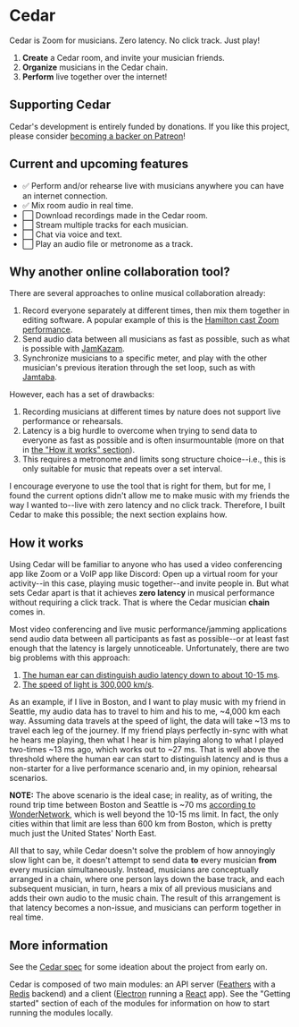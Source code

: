 # Cedar

Cedar is Zoom for musicians. Zero latency. No click track. Just play!

1. **Create** a Cedar room, and invite your musician friends.
2. **Organize** musicians in the Cedar chain.
3. **Perform** live together over the internet!

## Supporting Cedar

Cedar's development is entirely funded by donations. If you like this project,
please consider [becoming a backer on
Patreon](https://www.patreon.com/garrettnewman)!

## Current and upcoming features

* :white_check_mark: Perform and/or rehearse live with musicians anywhere you can
have an internet connection.
* :white_check_mark: Mix room audio in real time.
* :white_large_square: Download recordings made in the Cedar room.
* :white_large_square: Stream multiple tracks for each musician.
* :white_large_square: Chat via voice and text.
* :white_large_square: Play an audio file or metronome as a track.

## Why another online collaboration tool?

There are several approaches to online musical collaboration already:

1. Record everyone separately at different times, then mix them together in
  editing software. A popular example of this is the [Hamilton cast Zoom
  performance](https://www.youtube.com/watch?v=cqvVL8IurMw&ab_channel=SomeGoodNews).
2. Send audio data between all musicians as fast as possible, such as what is
   possible with [JamKazam](https://www.jamkazam.com/).
3. Synchronize musicians to a specific meter, and play with the other
   musician's previous iteration through the set loop, such as with
   [Jamtaba](https://jamtaba-music-web-site.appspot.com/).

However, each has a set of drawbacks:

1. Recording musicians at different times by nature does not support live
   performance or rehearsals.
2. Latency is a big hurdle to overcome when trying to send data to everyone as
   fast as possible and is often insurmountable (more on that in [the "How it
   works" section](#how-it-works)).
3. This requires a metronome and limits song structure choice--i.e., this is
   only suitable for music that repeats over a set interval.

I encourage everyone to use the tool that is right for them, but for me, I
found the current options didn't allow me to make music with my friends the way
I wanted to--live with zero latency and no click track. Therefore, I built
Cedar to make this possible; the next section explains how.

## How it works

Using Cedar will be familiar to anyone who has used a video conferencing app
like Zoom or a VoIP app like Discord: Open up a virtual room for your
activity--in this case, playing music together--and invite people in. But what
sets Cedar apart is that it achieves **zero latency** in musical performance
without requiring a click track. That is where the Cedar musician **chain**
comes in.

Most video conferencing and live music performance/jamming applications send
audio data between all participants as fast as possible--or at least fast
enough that the latency is largely unnoticeable. Unfortunately, there are two
big problems with this approach:

1. [The human ear can distinguish audio latency down to about 10-15
   ms](http://whirlwindusa.com/support/tech-articles/opening-pandoras-box/).
2. [The speed of light is 300,000
   km/s](https://en.wikipedia.org/wiki/Speed_of_light).

As an example, if I live in Boston, and I want to play music with my friend in
Seattle, my audio data has to travel to him and his to me, ~4,000 km each way.
Assuming data travels at the speed of light, the data will take ~13 ms to
travel each leg of the journey. If my friend plays perfectly in-sync with what
he hears me playing, then what I hear is him playing along to what I played
two-times ~13 ms ago, which works out to ~27 ms. That is well above the
threshold where the human ear can start to distinguish latency and is thus a
non-starter for a live performance scenario and, in my opinion, rehearsal
scenarios.

**NOTE:** The above scenario is the ideal case; in reality, as of writing, the
round trip time between Boston and Seattle is ~70 ms [according to
WonderNetwork](https://wondernetwork.com/pings/Boston/Seattle), which is well
beyond the 10-15 ms limit. In fact, the only cities within that limit are less
than 600 km from Boston, which is pretty much just the United States' North
East.

All that to say, while Cedar doesn't solve the problem of how annoyingly slow
light can be, it doesn't attempt to send data **to** every musician **from**
every musician simultaneously. Instead, musicians are conceptually arranged in
a chain, where one person lays down the base track, and each subsequent
musician, in turn, hears a mix of all previous musicians and adds their own
audio to the music chain. The result of this arrangement is that latency
becomes a non-issue, and musicians can perform together in real time.

## More information

See the [Cedar
spec](https://docs.google.com/document/d/142uUTIO0dA_CqsRBE1XJqn3dE_TfxmZoGxRWfiqPm_Y/edit)
for some ideation about the project from early on.

Cedar is composed of two main modules: an API server
([Feathers](http://feathersjs.com) with a [Redis](https://redis.io/) backend)
and a client ([Electron](https://www.electronjs.org/) running a
[React](https://reactjs.org/) app). See the "Getting started" section of each
of the modules for information on how to start running the modules locally.
